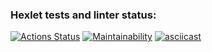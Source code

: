 ### Hexlet tests and linter status:
[![Actions Status](https://github.com/EkaterinaPastina/python-project-49/actions/workflows/hexlet-check.yml/badge.svg)](https://github.com/EkaterinaPastina/python-project-49/actions)
[![Maintainability](https://api.codeclimate.com/v1/badges/15e67c87b6bdb69fcf30/maintainability)](https://codeclimate.com/github/EkaterinaPastina/python-project-49/maintainability)
[![asciicast](https://asciinema.org/a/EF8JvIYKNlgY44OxKr13PAeKb.svg)](https://asciinema.org/a/EF8JvIYKNlgY44OxKr13PAeKb)
